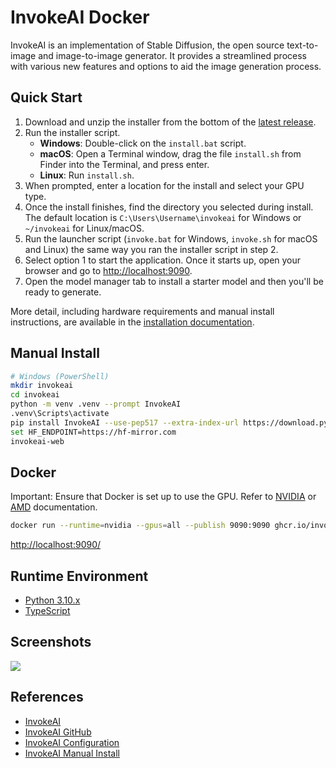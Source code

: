 # InvokeAI Docker

InvokeAI is an implementation of Stable Diffusion, the open source text-to-image and image-to-image generator. It provides a streamlined process with various new features and options to aid the image generation process.

## Quick Start
1. Download and unzip the installer from the bottom of the [latest release](https://github.com/invoke-ai/InvokeAI/releases/latest).
2. Run the installer script.
   - **Windows**: Double-click on the `install.bat` script.
   - **macOS**: Open a Terminal window, drag the file `install.sh` from Finder into the Terminal, and press enter.
   - **Linux**: Run `install.sh`.
3. When prompted, enter a location for the install and select your GPU type.
4. Once the install finishes, find the directory you selected during install. The default location is `C:\Users\Username\invokeai` for Windows or `~/invokeai` for Linux/macOS.
5. Run the launcher script (`invoke.bat` for Windows, `invoke.sh` for macOS and Linux) the same way you ran the installer script in step 2.
6. Select option 1 to start the application. Once it starts up, open your browser and go to <http://localhost:9090>.
7. Open the model manager tab to install a starter model and then you'll be ready to generate.

More detail, including hardware requirements and manual install instructions, are available in the [installation documentation](https://invoke-ai.github.io/InvokeAI/installation/INSTALLATION/).

## Manual Install
```sh
# Windows (PowerShell)
mkdir invokeai
cd invokeai
python -m venv .venv --prompt InvokeAI
.venv\Scripts\activate
pip install InvokeAI --use-pep517 --extra-index-url https://download.pytorch.org/whl/cpu
set HF_ENDPOINT=https://hf-mirror.com
invokeai-web
```

## Docker
Important: Ensure that Docker is set up to use the GPU. Refer to [NVIDIA](https://docs.nvidia.com/datacenter/cloud-native/container-toolkit/latest/install-guide.html) or [AMD](https://rocm.docs.amd.com/projects/install-on-linux/en/latest/how-to/docker.html) documentation.
```sh
docker run --runtime=nvidia --gpus=all --publish 9090:9090 ghcr.io/invoke-ai/invokeai
```
[http://localhost:9090/](http://localhost:9090/)

## Runtime Environment
- [Python 3.10.x](https://www.python.org/downloads/)
- [TypeScript](https://www.typescriptlang.org/)

## Screenshots
![](https://invoke-ai.github.io/InvokeAI/assets/invoke-web-server-1.png)

## References
- [InvokeAI](https://invoke-ai.github.io/InvokeAI/)
- [InvokeAI GitHub](https://github.com/invoke-ai/InvokeAI)
- [InvokeAI Configuration](https://invoke-ai.github.io/InvokeAI/features/CONFIGURATION/)
- [InvokeAI Manual Install](https://invoke-ai.github.io/InvokeAI/installation/020_INSTALL_MANUAL/)